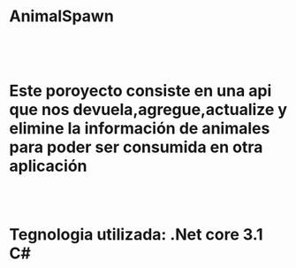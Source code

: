 <h1>AnimalSpawn<h1> <br>

<p>
Este poroyecto consiste en una api que nos devuela,agregue,actualize y elimine la información de animales para poder ser consumida en otra aplicación
</p>

<br>

<p>
Tegnologia utilizada:
.Net core 3.1
C#
</p>
